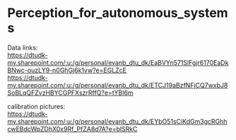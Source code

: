 # Perception_for_autonomous_systems

Data links: <br/> 
https://dtudk-my.sharepoint.com/:u:/g/personal/evanb_dtu_dk/EaBVYn571SlFgjr6170EaDkBNwc-ouzLY9-n0GhGj6k1vw?e=EGLZcE <br/> 
https://dtudk-my.sharepoint.com/:u:/g/personal/evanb_dtu_dk/ETCJ19aBzfNFjCQ7wxbJ8SoBLqQFZvzHBYCGPFXszrRffQ?e=tYBI6m <br/>

calibration pictures: <br/>
https://dtudk-my.sharepoint.com/:u:/g/personal/evanb_dtu_dk/EYbO51sCiKdGm3gcRGhhcwEBdcWpZDhX0x9Rf_PfZA8d7A?e=blSRkC
